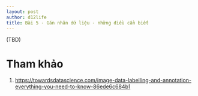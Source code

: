 ```yaml
---
layout: post
author: d12life
title: Bài 5 - Gán nhãn dữ liệu - những điều cần biết
---
```


(TBD)

# Tham khảo
1. https://towardsdatascience.com/image-data-labelling-and-annotation-everything-you-need-to-know-86ede6c684b1